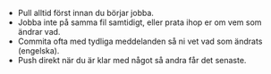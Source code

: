 * Pull alltid först innan du börjar jobba.
* Jobba inte på samma fil samtidigt, eller prata ihop er om vem som ändrar vad.
* Commita ofta med tydliga meddelanden så ni vet vad som ändrats (engelska).
* Push direkt när du är klar med något så andra får det senaste.
